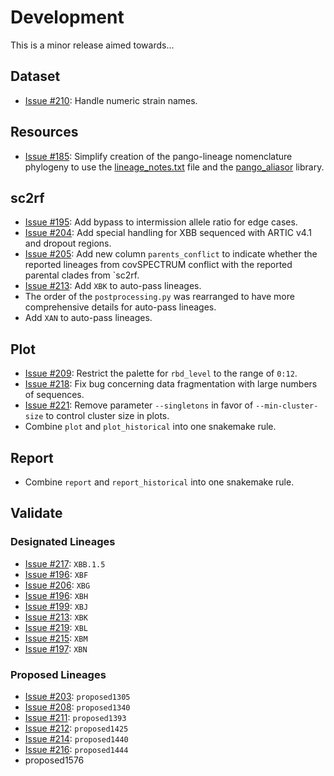 # Development

This is a minor release aimed towards...

## Dataset

- [Issue #210](https://github.com/ktmeaton/ncov-recombinant/issues/210): Handle numeric strain names.

## Resources

- [Issue #185](https://github.com/ktmeaton/ncov-recombinant/issues/185): Simplify creation of the pango-lineage nomenclature phylogeny to use the [lineage_notes.txt](https://github.com/cov-lineages/pango-designation/blob/master/lineage_notes.txt) file and the [pango_aliasor](https://github.com/corneliusroemer/pango_aliasor) library.

## sc2rf

- [Issue #195](https://github.com/ktmeaton/ncov-recombinant/issues/195): Add bypass to intermission allele ratio for edge cases.
- [Issue #204](https://github.com/ktmeaton/ncov-recombinant/issues/204): Add special handling for XBB sequenced with ARTIC v4.1 and dropout regions.
- [Issue #205](https://github.com/ktmeaton/ncov-recombinant/issues/205): Add new column `parents_conflict` to indicate whether the reported lineages from covSPECTRUM conflict with the reported parental clades from `sc2rf.
- [Issue #213](https://github.com/ktmeaton/ncov-recombinant/issues/213): Add `XBK` to auto-pass lineages.
- The order of the `postprocessing.py` was rearranged to have more comprehensive details for auto-pass lineages.
- Add `XAN` to auto-pass lineages.

## Plot

- [Issue #209](https://github.com/ktmeaton/ncov-recombinant/issues/209): Restrict the palette for `rbd_level` to the range of `0:12`.
- [Issue #218](https://github.com/ktmeaton/ncov-recombinant/issues/218): Fix bug concerning data fragmentation with large numbers of sequences.
- [Issue #221](https://github.com/ktmeaton/ncov-recombinant/issues/221): Remove parameter `--singletons` in favor of `--min-cluster-size` to control cluster size in plots.
- Combine `plot` and `plot_historical` into one snakemake rule.

## Report

- Combine `report` and `report_historical` into one snakemake rule.

## Validate

### Designated Lineages

- [Issue #217](https://github.com/ktmeaton/ncov-recombinant/issues/217): `XBB.1.5`
- [Issue #196](https://github.com/ktmeaton/ncov-recombinant/issues/196): `XBF`
- [Issue #206](https://github.com/ktmeaton/ncov-recombinant/issues/206): `XBG`
- [Issue #196](https://github.com/ktmeaton/ncov-recombinant/issues/198): `XBH`
- [Issue #199](https://github.com/ktmeaton/ncov-recombinant/issues/199): `XBJ`
- [Issue #213](https://github.com/ktmeaton/ncov-recombinant/issues/213): `XBK`
- [Issue #219](https://github.com/ktmeaton/ncov-recombinant/issues/219): `XBL`
- [Issue #215](https://github.com/ktmeaton/ncov-recombinant/issues/215): `XBM`
- [Issue #197](https://github.com/ktmeaton/ncov-recombinant/issues/197): `XBN`

### Proposed Lineages

- [Issue #203](https://github.com/ktmeaton/ncov-recombinant/issues/203): `proposed1305`
- [Issue #208](https://github.com/ktmeaton/ncov-recombinant/issues/208): `proposed1340`
- [Issue #211](https://github.com/ktmeaton/ncov-recombinant/issues/211): `proposed1393`
- [Issue #212](https://github.com/ktmeaton/ncov-recombinant/issues/212): `proposed1425`
- [Issue #214](https://github.com/ktmeaton/ncov-recombinant/issues/214): `proposed1440`
- [Issue #216](https://github.com/ktmeaton/ncov-recombinant/issues/216): `proposed1444`
- proposed1576
